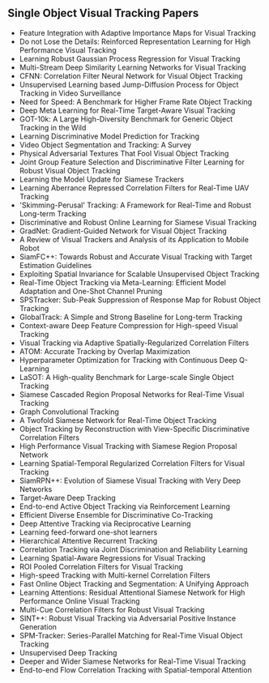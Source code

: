 <h2> Single Object Visual Tracking Papers </h2>



<ul>

                             

 <li><a target="_blank" href="https://github.com/theaidev/Single-Object-Visual-Tracking-Papers/blob/master/sov(1).pdf" style="text-decoration:none;">Feature Integration with Adaptive Importance Maps for Visual Tracking</a></li>

 <li><a target="_blank" href="https://github.com/theaidev/Single-Object-Visual-Tracking-Papers/blob/master/sov(2).pdf" style="text-decoration:none;">Do not Lose the Details: Reinforced Representation Learning for High Performance Visual Tracking</a></li>

<li><a target="_blank" href="https://github.com/theaidev/Single-Object-Visual-Tracking-Papers/blob/master/sov(3).pdf" style="text-decoration:none;">Learning Robust Gaussian Process Regression for Visual Tracking</a></li>
 <li><a target="_blank" href="https://github.com/theaidev/Single-Object-Visual-Tracking-Papers/blob/master/sov(4).pdf" style="text-decoration:none;">Multi-Stream Deep Similarity Learning Networks for Visual Tracking</a></li>                              
<li><a target="_blank" href="https://github.com/theaidev/Single-Object-Visual-Tracking-Papers/blob/master/sov(5).pdf" style="text-decoration:none;">CFNN: Correlation Filter Neural Network for Visual Object Tracking</a></li>
<li><a target="_blank" href="https://github.com/theaidev/Single-Object-Visual-Tracking-Papers/blob/master/sov(6).pdf" style="text-decoration:none;">Unsupervised Learning based Jump-Diffusion Process for Object Tracking in Video Surveillance</a></li>
 <li><a target="_blank" href="https://github.com/theaidev/Single-Object-Visual-Tracking-Papers/blob/master/sov(7).pdf" style="text-decoration:none;">Need for Speed: A Benchmark for Higher Frame Rate Object Tracking</a></li>

 <li><a target="_blank" href="https://github.com/theaidev/Single-Object-Visual-Tracking-Papers/blob/master/sov(8).pdf" style="text-decoration:none;"> Deep Meta Learning for Real-Time Target-Aware Visual Tracking</a></li>
   <li><a target="_blank" href="https://github.com/theaidev/Single-Object-Visual-Tracking-Papers/blob/master/sov(9).pdf" style="text-decoration:none;">GOT-10k: A Large High-Diversity Benchmark for Generic Object Tracking in the Wild</a></li>
  
   
 <li><a target="_blank" href="https://github.com/theaidev/Single-Object-Visual-Tracking-Papers/blob/master/sov(10).pdf" style="text-decoration:none;">Learning Discriminative Model Prediction for Tracking </a></li>                              
<li><a target="_blank" href="https://github.com/theaidev/Single-Object-Visual-Tracking-Papers/blob/master/sov(11).pdf" style="text-decoration:none;">Video Object Segmentation and Tracking: A Survey</a></li>
<li><a target="_blank" href="https://github.com/theaidev/Single-Object-Visual-Tracking-Papers/blob/master/sov(12).pdf" style="text-decoration:none;">Physical Adversarial Textures That Fool Visual Object Tracking</a></li>
<li><a target="_blank" href="https://github.com/theaidev/Single-Object-Visual-Tracking-Papers/blob/master/sov(13).pdf" style="text-decoration:none;">Joint Group Feature Selection and Discriminative Filter Learning for Robust Visual Object Tracking</a></li>

<li><a target="_blank" href="https://github.com/theaidev/Single-Object-Visual-Tracking-Papers/blob/master/sov(14).pdf" style="text-decoration:none;">Learning the Model Update for Siamese Trackers</a></li>
                              
<li><a target="_blank" href="https://github.com/theaidev/Single-Object-Visual-Tracking-Papers/blob/master/sov(15).pdf" style="text-decoration:none;">Learning Aberrance Repressed Correlation Filters for Real-Time UAV Tracking</a></li>

<li><a target="_blank" href="https://github.com/theaidev/Single-Object-Visual-Tracking-Papers/blob/master/sov(16).pdf" style="text-decoration:none;">'Skimming-Perusal' Tracking: A Framework for Real-Time and Robust Long-term Tracking</a></li>

  <li><a target="_blank" href="https://github.com/theaidev/Single-Object-Visual-Tracking-Papers/blob/master/sov(17).pdf" style="text-decoration:none;">Discriminative and Robust Online Learning for Siamese Visual Tracking</a></li>   
  
<li><a target="_blank" href="https://github.com/theaidev/Single-Object-Visual-Tracking-Papers/blob/master/sov(18).pdf" style="text-decoration:none;">GradNet: Gradient-Guided Network for Visual Object Tracking</a></li> 

  
<li><a target="_blank" href="https://github.com/theaidev/Single-Object-Visual-Tracking-Papers/blob/master/sov(19).pdf" style="text-decoration:none;">A Review of Visual Trackers and Analysis of its Application to Mobile Robot</a></li> 

<li><a target="_blank" href="https://github.com/theaidev/Single-Object-Visual-Tracking-Papers/blob/master/sov(20).pdf" style="text-decoration:none;">SiamFC++: Towards Robust and Accurate Visual Tracking with Target Estimation Guidelines</a></li>

<li><a target="_blank" href="https://github.com/theaidev/Single-Object-Visual-Tracking-Papers/blob/master/sov(21).pdf" style="text-decoration:none;">Exploiting Spatial Invariance for Scalable Unsupervised Object Tracking</a></li>
<li><a target="_blank" href="https://github.com/theaidev/Single-Object-Visual-Tracking-Papers/blob/master/sov(22).pdf" style="text-decoration:none;">Real-Time Object Tracking via Meta-Learning: Efficient Model Adaptation and One-Shot Channel Pruning</a></li> 
 <li><a target="_blank" href="https://github.com/theaidev/Single-Object-Visual-Tracking-Papers/blob/master/sov(23).pdf" style="text-decoration:none;">SPSTracker: Sub-Peak Suppression of Response Map for Robust Object Tracking</a></li> 
 

   <li><a target="_blank" href="https://github.com/theaidev/Single-Object-Visual-Tracking-Papers/blob/master/sov(24).pdf" style="text-decoration:none;">GlobalTrack: A Simple and Strong Baseline for Long-term Tracking</a></li>
 
   <li><a target="_blank" href="https://github.com/theaidev/Single-Object-Visual-Tracking-Papers/blob/master/sov(25).pdf" style="text-decoration:none;">Context-aware Deep Feature Compression for High-speed Visual Tracking</a></li>                              
 <li><a target="_blank" href="https://github.com/theaidev/Single-Object-Visual-Tracking-Papers/blob/master/sov(26).pdf" style="text-decoration:none;">Visual Tracking via Adaptive Spatially-Regularized Correlation Filters</a></li>
 <li><a target="_blank" href="https://github.com/theaidev/Single-Object-Visual-Tracking-Papers/blob/master/sov(27).pdf" style="text-decoration:none;">ATOM: Accurate Tracking by Overlap Maximization</a></li>
   
 
   <li><a target="_blank" href="https://github.com/theaidev/Single-Object-Visual-Tracking-Papers/blob/master/sov(28).pdf" style="text-decoration:none;">Hyperparameter Optimization for Tracking with Continuous Deep Q-Learning</a></li>
 
   <li><a target="_blank" href="https://github.com/theaidev/Single-Object-Visual-Tracking-Papers/blob/master/sov(29).pdf" style="text-decoration:none;">LaSOT: A High-quality Benchmark for Large-scale Single Object Tracking </a></li>                              

  <li><a target="_blank" href="https://github.com/theaidev/Single-Object-Visual-Tracking-Papers/blob/master/sov(30).pdf" style="text-decoration:none;">Siamese Cascaded Region Proposal Networks for Real-Time Visual Tracking</a></li>
 
   <li><a target="_blank" href="https://github.com/theaidev/Single-Object-Visual-Tracking-Papers/blob/master/sov(31).pdf" style="text-decoration:none;">Graph Convolutional Tracking</a></li> 
    <li><a target="_blank" href="https://github.com/theaidev/Single-Object-Visual-Tracking-Papers/blob/master/sov(32).pdf" style="text-decoration:none;">A Twofold Siamese Network for Real-Time Object Tracking</a></li> 

   <li><a target="_blank" href="https://github.com/theaidev/Single-Object-Visual-Tracking-Papers/blob/master/sov(33).pdf" style="text-decoration:none;">Object Tracking by Reconstruction with View-Specific Discriminative Correlation Filters</a></li>                              

  <li><a target="_blank" href="https://github.com/theaidev/Single-Object-Visual-Tracking-Papers/blob/master/sov(34).pdf" style="text-decoration:none;">High Performance Visual Tracking with Siamese Region Proposal Network</a></li> 
 
  <li><a target="_blank" href="https://github.com/theaidev/Single-Object-Visual-Tracking-Papers/blob/master/sov(35).pdf" style="text-decoration:none;">Learning Spatial-Temporal Regularized Correlation Filters for Visual Tracking</a></li> 

  <li><a target="_blank" href="https://github.com/theaidev/Single-Object-Visual-Tracking-Papers/blob/master/sov(36).pdf" style="text-decoration:none;">SiamRPN++: Evolution of Siamese Visual Tracking with Very Deep Networks</a></li> 
 
<li><a target="_blank" href="https://github.com/theaidev/Single-Object-Visual-Tracking-Papers/blob/master/sov(37).pdf" style="text-decoration:none;">Target-Aware Deep Tracking</a></li>
 <li><a target="_blank" href="https://github.com/theaidev/Single-Object-Visual-Tracking-Papers/blob/master/sov(38).pdf" style="text-decoration:none;">End-to-end Active Object Tracking via Reinforcement Learning</a></li>
<li><a target="_blank" href="https://github.com/theaidev/Single-Object-Visual-Tracking-Papers/blob/master/sov(39).pdf" style="text-decoration:none;">Efficient Diverse Ensemble for Discriminative Co-Tracking</a></li>
 <li><a target="_blank" href="https://github.com/theaidev/Single-Object-Visual-Tracking-Papers/blob/master/sov(40).pdf" style="text-decoration:none;">Deep Attentive Tracking via Reciprocative Learning</a></li>                              
<li><a target="_blank" href="https://github.com/theaidev/Single-Object-Visual-Tracking-Papers/blob/master/sov(41).pdf" style="text-decoration:none;">Learning feed-forward one-shot learners</a></li>
<li><a target="_blank" href="https://github.com/theaidev/Single-Object-Visual-Tracking-Papers/blob/master/sov(42).pdf" style="text-decoration:none;">Hierarchical Attentive Recurrent Tracking</a></li>
 
  <li><a target="_blank" href="https://github.com/theaidev/Single-Object-Visual-Tracking-Papers/blob/master/sov(43).pdf" style="text-decoration:none;">Correlation Tracking via Joint Discrimination and Reliability Learning</a></li>
 <li><a target="_blank" href="https://github.com/theaidev/Single-Object-Visual-Tracking-Papers/blob/master/sov(44).pdf" style="text-decoration:none;">Learning Spatial-Aware Regressions for Visual Tracking</a></li>
   <li><a target="_blank" href="https://github.com/theaidev/Single-Object-Visual-Tracking-Papers/blob/master/sov(45).pdf" style="text-decoration:none;">ROI Pooled Correlation Filters for Visual Tracking</a></li>  
   
<li><a target="_blank" href="https://github.com/theaidev/Single-Object-Visual-Tracking-Papers/blob/master/sov(46).pdf" style="text-decoration:none;">High-speed Tracking with Multi-kernel Correlation Filters</a></li> 
                             
<li><a target="_blank" href="https://github.com/theaidev/Single-Object-Visual-Tracking-Papers/blob/master/sov(47).pdf" style="text-decoration:none;">Fast Online Object Tracking and Segmentation: A Unifying Approach</a></li>
<li><a target="_blank" href="https://github.com/theaidev/Single-Object-Visual-Tracking-Papers/blob/master/sov(48).pdf" style="text-decoration:none;">Learning Attentions: Residual Attentional Siamese Network for High Performance Online Visual Tracking</a></li>

<li><a target="_blank" href="https://github.com/theaidev/Single-Object-Visual-Tracking-Papers/blob/master/sov(49).pdf" style="text-decoration:none;">Multi-Cue Correlation Filters for Robust Visual Tracking</a></li>
                              
<li><a target="_blank" href="https://github.com/theaidev/Single-Object-Visual-Tracking-Papers/blob/master/sov(50).pdf" style="text-decoration:none;">SINT++: Robust Visual Tracking via Adversarial Positive Instance Generation</a></li>
<li><a target="_blank" href="https://github.com/theaidev/Single-Object-Visual-Tracking-Papers/blob/master/sov(51).pdf" style="text-decoration:none;">SPM-Tracker: Series-Parallel Matching for Real-Time Visual Object Tracking</a></li>
<li><a target="_blank" href="https://github.com/theaidev/Single-Object-Visual-Tracking-Papers/blob/master/sov(52).pdf" style="text-decoration:none;">Unsupervised Deep Tracking</a></li>

<li><a target="_blank" href="https://github.com/theaidev/Single-Object-Visual-Tracking-Papers/blob/master/sov(53).pdf" style="text-decoration:none;">Deeper and Wider Siamese Networks for Real-Time Visual Tracking</a></li>
 
<li><a target="_blank" href="https://github.com/theaidev/Single-Object-Visual-Tracking-Papers/blob/master/sov(54).pdf" style="text-decoration:none;">End-to-end Flow Correlation Tracking with Spatial-temporal Attention </a></li>

</ul>
